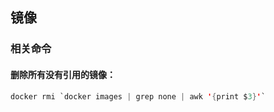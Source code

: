 ## 镜像

### 相关命令

#### 删除所有没有引用的镜像：

```java
docker rmi `docker images | grep none | awk '{print $3}'`
```

